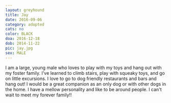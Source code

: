 ```yaml
---
layout: greyhound
title: Jay
date: 2016-09-06
category: adopted
cats: no
color: BLACK
doa: 2016-12-18
dob: 2014-11-22
pic: jay.jpg
sex: MALE
---
```



I am a large, young male who loves to play with my toys and hang out with my foster family. I've learned to climb stairs, play with squeaky toys, and go on little excursions. I love to go to dog friendly restaurants and bars and hang out! I would be a great companion as an only dog or with other dogs in the home. I have a mellow personality and like to be around people. I can't wait to meet my forever family!! 